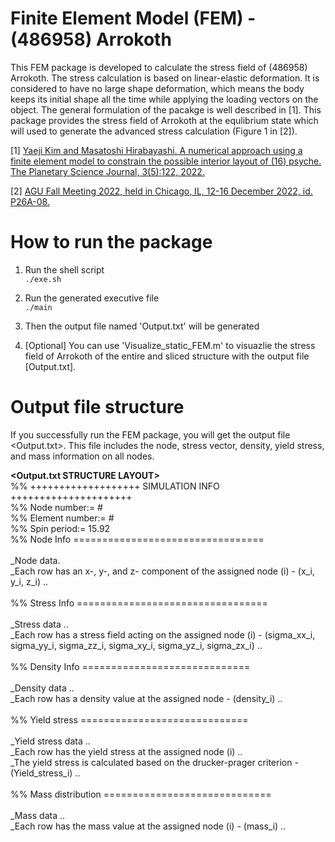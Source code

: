 # Finite Element Model (FEM) - (486958) Arrokoth

This FEM package is developed to calculate the stress field of (486958) Arrokoth. 
The stress calculation is based on linear-elastic deformation. 
It is considered to have no large shape deformation, which means the body keeps its initial shape all the time while applying the loading vectors on the object. 
The general formulation of the pacakge is well described in [1]. 
This package provides the stress field of Arrokoth at the equlibrium state which will used to generate the advanced stress calculation (Figure 1 in [2]).


[1] [Yaeji Kim and Masatoshi Hirabayashi. A numerical approach using a finite element model to constrain the possible interior layout of (16) psyche. The Planetary Science Journal, 3(5):122, 2022.](https://iopscience.iop.org/article/10.3847/PSJ/ac6b39/meta) 

[2] [AGU Fall Meeting 2022, held in Chicago, IL, 12-16 December 2022, id. P26A-08.](https://baas.aas.org/pub/2022n8i410p01/release/1)


# How to run the package
1. Run the shell script <br/>
```./exe.sh```

2. Run the generated executive file <br/>
```./main```

3. Then the output file named 'Output.txt' will be generated <br/>
4. [Optional] You can use 'Visualize_static_FEM.m' to visuazlie the stress field of Arrokoth of the entire and sliced structure with the output file [Output.txt].


# Output file structure

If you successfully run the FEM package, you will get the output file <Output.txt>. This file includes the node, stress vector, density, yield stress, and mass information on all nodes.

**<Output.txt STRUCTURE LAYOUT>** <br/>
%% +++++++++++++++++++ SIMULATION INFO +++++++++++++++++++++ <br/>
%% Node    number:= # <br/>
%% Element number:= # <br/>
%% Spin period:= 15.92 <br/>
%% Node Info ================================= <br/> <br/>
_Node data. <br/>
_Each row has an x-, y-, and z- component of the assigned node (i) - (x_i, y_i, z_i) .. <br/> <br/>
%% Stress Info ================================= <br/> <br/>
_Stress data .. <br/>
_Each row has a stress field acting on the assigned node (i) - (sigma_xx_i, sigma_yy_i, sigma_zz_i, sigma_xy_i, sigma_yz_i, sigma_zx_i) .. <br/> <br/>
%% Density Info ============================= <br/> <br/>
_Density data .. <br/>
_Each row has a density value at the assigned node - (density_i) .. <br/> <br/>
%%  Yield stress ============================= <br/> <br/>
_Yield stress data .. <br/>
_Each row has the yield stress at the assigned node (i) ..  <br/>
_The yield stress is calculated based on the drucker-prager criterion - (Yield_stress_i) ..  <br/> <br/>
%% Mass distribution ============================= <br/> <br/>
_Mass data .. <br/>
_Each row has the mass value at the assigned node (i) - (mass_i) ..  <br/>







